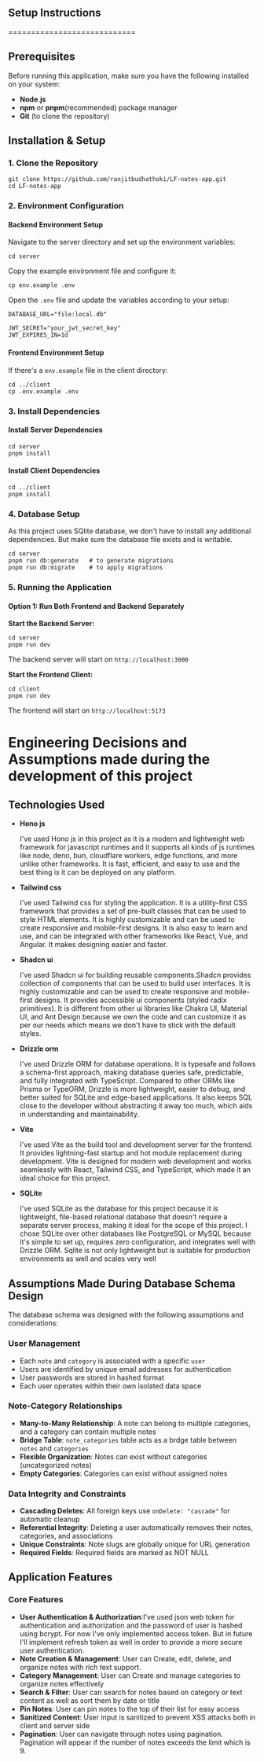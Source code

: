 ## Setup Instructions
============================

Prerequisites
-------------

Before running this application, make sure you have the following installed on your system:

-   **Node.js**
-   **npm** or **pnpm**(recommended) package manager
-   **Git** (to clone the repository)

Installation & Setup
--------------------

### 1\. Clone the Repository

```
git clone https://github.com/ranjitbudhathoki/LF-notes-app.git
cd LF-notes-app

```

### 2\. Environment Configuration

#### Backend Environment Setup

Navigate to the server directory and set up the environment variables:

```
cd server

```

Copy the example environment file and configure it:

```
cp env.example .env

```

Open the `.env` file and update the variables according to your setup:

```
DATABASE_URL="file:local.db"

JWT_SECRET="your_jwt_secret_key"
JWT_EXPIRES_IN=1d

```

#### Frontend Environment Setup

If there's a `env.example` file in the client directory:

```
cd ../client
cp .env.example .env

```


### 3\. Install Dependencies

#### Install Server Dependencies

```
cd server
pnpm install

```

#### Install Client Dependencies

```
cd ../client
pnpm install

```

### 4\. Database Setup

As this project uses SQlite database, we don't have to install any additional dependencies. But make sure the database file exists and is writable.

```
cd server
pnpm run db:generate   # to generate migrations
pnpm run db:migrate    # to apply migrations
```

### 5\. Running the Application

#### Option 1: Run Both Frontend and Backend Separately

**Start the Backend Server:**

```
cd server
pnpm run dev

```

The backend server will start on `http://localhost:3000`

**Start the Frontend Client:**

```
cd client
pnpm run dev

```

The frontend will start on `http://localhost:5173`

# Engineering Decisions and Assumptions made during the development of this project

Technologies Used
-------------
- **Hono js**

  I've used Hono js in this project as it is a modern and lightweight web framework for javascript runtimes and it  supports all kinds of js runtimes like node, deno, bun, cloudflare workers, edge functions, and more unlike other frameworks. It is fast, efficient, and easy to use and the best thing is it can be deployed on any platform.

- **Tailwind css**

  I've used Tailwind css for styling the application. It is a utility-first CSS framework that provides a set of pre-built classes that can be used to style HTML elements. It is highly customizable and can be used to create responsive and mobile-first designs. It is also easy to learn and use, and can be integrated with other frameworks like React, Vue, and Angular. It makes designing easier and faster.

- **Shadcn ui**

  I've used Shadcn ui for building reusable components.Shadcn provides collection of components that can be used to build user interfaces. It is highly customizable and can be used to create responsive and mobile-first designs. It provides accessible ui components (styled radix primitives). It is different from other ui libraries like Chakra UI, Material UI, and Ant Design because we own the code and can customize it as per our needs which means we don't have to stick with the default styles.

- **Drizzle orm**

  I've used Drizzle ORM for database operations. It is typesafe and follows a schema-first approach, making database queries safe, predictable, and fully integrated with TypeScript. Compared to other ORMs like Prisma or TypeORM, Drizzle is more lightweight, easier to debug, and better suited for SQLite and edge-based applications. It also keeps SQL close to the developer without abstracting it away too much, which aids in understanding and maintainability.

- **Vite**

  I've used Vite as the build tool and development server for the frontend. It provides lightning-fast startup and hot module replacement during development. Vite is designed for modern web development and works seamlessly with React, Tailwind CSS, and TypeScript, which made it an ideal choice for this project.

- **SQLite**

  I've used SQLite as the database for this project because it is lightweight, file-based relational database that doesn't require a separate server process, making it ideal for the scope of this project. I chose SQLite over other databases like PostgreSQL or MySQL because it's simple to set up, requires zero configuration, and integrates well with Drizzle ORM. Sqlite is not only lightweight but is suitable for production environments as well and scales very well



## Assumptions Made During Database Schema Design

The database schema was designed with the following assumptions and considerations:

### User Management
-   Each `note` and `category` is associated with a specific `user`
-   Users are identified by unique email addresses for authentication
-   User passwords are stored in hashed format
-   Each user operates within their own isolated data space

### Note-Category Relationships

-   **Many-to-Many Relationship**: A note can belong to multiple categories, and a category can contain multiple notes
-   **Bridge Table**: `note_categories` table acts as a brdge table between `notes` and `categories`
-   **Flexible Organization**: Notes can exist without categories (uncategorized notes)
-   **Empty Categories**: Categories can exist without assigned notes

### Data Integrity and Constraints

-   **Cascading Deletes**: All foreign keys use `onDelete: "cascade"` for automatic cleanup
-   **Referential Integrity**: Deleting a user automatically removes their notes, categories, and associations
-   **Unique Constraints**: Note slugs are globally unique for URL generation
-   **Required Fields**: Required fields are marked as NOT NULL


Application Features
--------------------

### Core Features

-   **User Authentication & Authorization**:I've used json web token for authentication and authorization and the password of user is   hashed using bcrypt. For now I've only implemented access token. But in future I'll implement refresh token as well in order to provide a more secure user authentication.
-   **Note Creation & Management**: User can Create, edit, delete, and organize notes with rich text support.
-   **Category Management**: User can Create and manage categories to organize notes effectively
-   **Search & Filter**: User can search for notes based on category or text content as well as sort them by date or title
-   **Pin Notes**: User can pin notes to the top of their list for easy access
-   **Sanitized Content**: User input is sanitized to prevent XSS attacks both in client and server side
-   **Pagination**: User can navigate through notes using pagination. Pagination will appear if the number of notes exceeds the limit which is 9.
